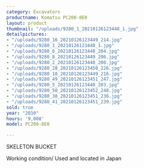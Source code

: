 ```yaml
---
category: Excavators
productname: Komatsu PC200-8E0
layout: product
thumbnail: "/uploads/9280_1_20210126123448_1.jpg"
detailpictures:
- "/uploads/9280_16_20210126123449_214.jpg"
- "/uploads/9280_1_20210126123448_1.jpg"
- "/uploads/9280_6_20210126123448_204.jpg"
- "/uploads/9280_8_20210126123449_206.jpg"
- "/uploads/9280_2_20210126123448_200.jpg"
- "/uploads/9280_28_20210126123450_226.jpg"
- "/uploads/9280_18_20210126123449_216.jpg"
- "/uploads/9280_49_20210126123451_247.jpg"
- "/uploads/9280_5_20210126123448_203.jpg"
- "/uploads/9280_50_20210126123452_248.jpg"
- "/uploads/9280_38_20210126123451_236.jpg"
- "/uploads/9280_41_20210126123451_239.jpg"
sold: true
year: "2010"
hours: '9,008'
model: PC200-8E0

---
```

SKELETON BUCKET

Working condition/ Used and located in Japan